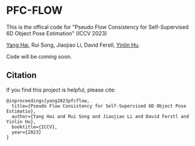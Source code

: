 # PFC-FLOW
This is the offical code for "Pseudo Flow Consistency for Self-Supervised 6D Object Pose Estimation" (ICCV 2023)

[Yang Hai](https://yanghai-1218.github.io), Rui Song, Jiaojiao Li, David Ferstl, [Yinlin Hu](https://yinlinhu.github.io).

Code will be coming soon.


## Citation

 If you find this project is helpful, please cite:

 ```
 @inproceedings{yang2023pfcflow,
   title={Pseudo Flow Consistency for Self-Supervised 6D Object Pose Estimatio},
   author={Yang Hai and Rui Song and Jiaojiao Li and David Ferstl and Yinlin Hu},
   booktitle={ICCV},
   year={2023}
 }
 ```